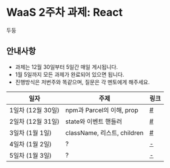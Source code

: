 # WaaS 2주차 과제: React

두둥

## 안내사항

- 과제는 12월 30일부터 5일간 매일 게시됩니다.
- 1월 5일까지 모든 과제가 완료되어 있으면 됩니다.
- 진행방식은 저번주와 똑같으며, 질문은 각 멘토에게 해주세요.

|일자|주제|링크|
|--|--|--|
|1일차 (12월 30일)|npm과 Parcel의 이해, prop|[#](https://github.com/jungnoh/waas-react/tree/master/day1)|
|2일차 (12월 31일)|state와 이벤트 핸들러|[#](https://github.com/jungnoh/waas-react/tree/master/day2)|
|3일차 (1월 1일)|className, 리스트, children|[#](https://github.com/jungnoh/waas-react/tree/master/day3)|
|4일차 (1월 2일)|?|[-]()|
|5일차 (1월 3일)|?|[-]()|